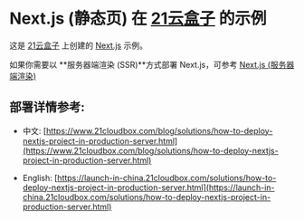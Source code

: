 # Next.js (静态页) 在 [21云盒子](https://www.21cloudbox.com/) 的示例

这是 [21云盒子](https://www.21cloudbox.com/) 上创建的 [Next.js](https://nextjs.org/) 示例。


如果你需要以 **服务器端渲染 (SSR)**方式部署 Next.js，可参考 [Next.js (服务器端渲染)](https://www.21cloudbox.com/blog/solutions/how-to-deploy-nextjs-project-in-production-server.html)

## 部署详情参考:

- 中文: [https://www.21cloudbox.com/blog/solutions/how-to-deploy-nextjs-project-in-production-server.html](https://www.21cloudbox.com/blog/solutions/how-to-deploy-nextjs-project-in-production-server.html)

- English: [https://launch-in-china.21cloudbox.com/solutions/how-to-deploy-nextjs-project-in-production-server.html](https://launch-in-china.21cloudbox.com/solutions/how-to-deploy-nextjs-project-in-production-server.html)